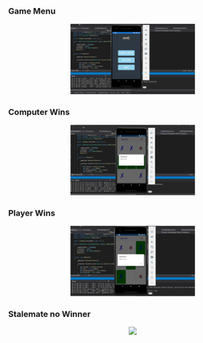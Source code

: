 <h3>Game Menu</h3>
<div align="middle">
<img src="xamarin tictactoe/xamarin tictactoe/ProjectDemoImages/mainPage.png" width=50%> </img>
</div>

<h3>Computer Wins</h3>
<div align="middle">
<img src="xamarin tictactoe/xamarin tictactoe/ProjectDemoImages/computerWIns.png" width=50%> </img>
</div>

<h3>Player Wins</h3>
<div align="middle">
<img src="xamarin tictactoe/xamarin tictactoe/ProjectDemoImages/Player1Win.png" width=50%> </img>
</div>

<h3>Stalemate no Winner</h3>
<div align="middle">
<img src="xamarin tictactoe/xamarin tictactoe/project_images/Stalemate.png" width=50%> </img>
</div>
